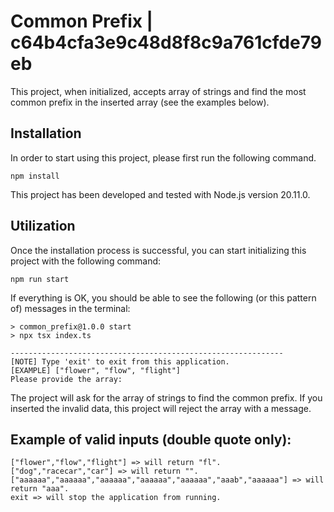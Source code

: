Common Prefix | c64b4cfa3e9c48d8f8c9a761cfde79eb
==========

This project, when initialized, accepts array of strings and find the most common prefix in the inserted array (see the examples below).

## Installation

In order to start using this project, please first run the following command.
```
npm install
```

This project has been developed and tested with Node.js version 20.11.0.

## Utilization

Once the installation process is successful, you can start initializing this project with the following command:
```
npm run start
```

If everything is OK, you should be able to see the following (or this pattern of) messages in the terminal:
```
> common_prefix@1.0.0 start
> npx tsx index.ts

-------------------------------------------------------------
[NOTE] Type 'exit' to exit from this application.
[EXAMPLE] ["flower", "flow", "flight"]
Please provide the array:
```
The project will ask for the array of strings to find the common prefix. If you inserted the invalid data, this project will reject the array with a message.

## Example of valid inputs (double quote only):
```
["flower","flow","flight"] => will return "fl".
["dog","racecar","car"] => will return "".
["aaaaaa","aaaaaa","aaaaaa","aaaaaa","aaaaaa","aaab","aaaaaa"] => will return "aaa".
exit => will stop the application from running.
```
